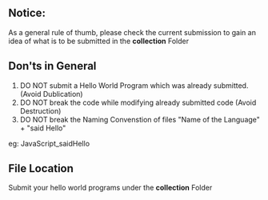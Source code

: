 ## Notice:
As a general rule of thumb, please check the current submission to gain an idea of what is to be submitted
in the **collection** Folder

## Don'ts in General

1. DO NOT submit a Hello World Program which was already submitted. (Avoid Dublication)
2. DO NOT break the code while modifying already submitted code (Avoid Destruction)
3. DO NOT break the Naming Convenstion of files "Name of the Language" + "said Hello"

eg: JavaScript_saidHello

## File Location

Submit your hello world programs under the **collection** Folder
